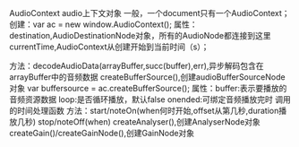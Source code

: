 AudioContext audio上下文对象
 一般，一个document只有一个AudioContext；
 创建：var ac = new window.AudioContext();
 属性：destination,AudioDestinationNode对象，所有的AudioNode都连接到这里
      currentTime,AudioContext从创建开始到当前时间（s）；
      
 方法：decodeAudioData(arrayBuffer,succ(buffer),err),异步解码包含在arrayBuffer中的音频数据
    createBufferSource(),创建audioBufferSourceNode对象
            var buffersource = ac.createBufferSource();
            属性：buffer:表示要播放的音频资源数据
                 loop:是否循环播放，默认false
                 onended:可绑定音频播放完时 调用的时间处理函数
            方法：start/noteOn(when何时开始,offset从第几秒,duration播放几秒)
                 stop/noteOff(when)
    createAnalyser(),创建AnalyserNode对象
    createGain()/createGainNode(),创建GainNode对象